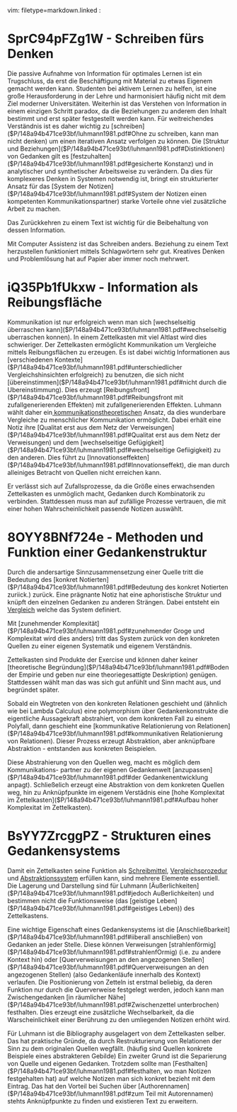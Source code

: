 vim: filetype=markdown.linked :

# SprC94pFZg1W - Schreiben fürs Denken

Die passive Aufnahme von Information für optimales Lernen ist ein Trugschluss, 
da erst die Beschäftigung mit Material zu etwas Eigenem gemacht werden kann.
Studenten bei aktivem Lernen zu helfen, ist eine große Herausforderung in der
Lehre und harmonisiert häufig nicht mit dem Ziel moderner Universitäten.
Weiterhin ist das Verstehen von Information in einem einzigen Schritt paradox,
da die Beziehungen zu anderem den Inhalt bestimmt und erst später festgestellt
werden kann. Für weitreichendes Verständnis ist es daher wichtig zu [schreiben]($P/148a94b471ce93bf/luhmann1981.pdf#Ohne zu schreiben, kann man nicht denken)
um einen iterativen Ansatz verfolgen zu können. Die [Struktur und Beziehungen]($P/148a94b471ce93bf/luhmann1981.pdf#Distinktionen) 
von Gedanken gilt es [festzuhalten]($P/148a94b471ce93bf/luhmann1981.pdf#gesicherte Konstanz) und in analytischer und synthetischer 
Arbeitsweise zu verändern. Da dies für komplexeres Denken in Systemen notwendig 
ist, bringt ein strukturierter Ansatz für das [System der Notizen]($P/148a94b471ce93bf/luhmann1981.pdf#System der Notizen einen kompetenten Kommunikationspartner) starke 
Vorteile ohne viel zusätzliche Arbeit zu machen. 

Das Zurückkehren zu einem Text ist wichtig für die Beibehaltung von dessen
Information.

Mit Computer Assistenz ist das Schreiben anders. Beziehung zu einem Text
herzustellen funktioniert mittels Schlagwörtern sehr gut. Kreatives Denken und
Problemlösung hat auf Papier aber immer noch mehrwert.

# iQ35Pb1fUkxw - Information als Reibungsfläche


Kommunikation ist nur erfolgreich wenn man sich [wechselseitig überraschen kann]($P/148a94b471ce93bf/luhmann1981.pdf#wechselseitig uberraschen konnen).
In einem Zettelkasten mit viel Altlast wird dies schwieriger. Der Zettelkasten
ermöglicht Kommunikation um Vergleiche mittels Reibungsflächen zu erzeugen. Es
ist dabei wichtig Informationen aus [verschiedenen Kontexte]($P/148a94b471ce93bf/luhmann1981.pdf#unterschiedlicher Vergleichshinsichten erfolgreich) zu benutzen, die 
sich nicht [übereinstimmen]($P/148a94b471ce93bf/luhmann1981.pdf#nicht durch die Ubereinstimmung). Dies erzeugt [Reibungsfront]($P/148a94b471ce93bf/luhmann1981.pdf#Reibungsfront mit zufallgenerierenden Effekten) mit zufallgenerierenden 
Effekten. Luhmann wählt daher ein[ kommunikationstheoretischen]($P/148a94b471ce93bf/luhmann1981.pdf#kommunikationstheoretischen) Ansatz, da dies 
wunderbare Vergleiche zu menschlicher Kommunikation ermöglicht. Dabei erhält eine
Notiz ihre [Qualitat erst aus dem Netz der Verweisungen]($P/148a94b471ce93bf/luhmann1981.pdf#Qualitat erst aus dem Netz der Verweisungen) und dem [wechselseitige Gefügigkeit]($P/148a94b471ce93bf/luhmann1981.pdf#wechselseitige Gefiigigkeit)
zu den anderen. Dies führt zu [Innovationseffekten]($P/148a94b471ce93bf/luhmann1981.pdf#Innovationseffekt), die man durch alleiniges 
Betracht von Quellen nicht erreichen kann.

Er verlässt sich auf Zufallsprozesse, da die Größe eines erwachsenden
Zettelkasten es unmöglich macht, Gedanken durch Kombinatorik zu verbinden. 
Stattdessen muss man auf zufällige Prozesse vertrauen, die mit einer hohen
Wahrscheinlichkeit passende Notizen auswählt.

# 8OYY8BNf724e - Methoden und Funktion einer Gedankenstruktur

Durch die andersartige Sinnzusammensetzung einer Quelle tritt die Bedeutung des
[konkret Notierten]($P/148a94b471ce93bf/luhmann1981.pdf#Bedeutung des konkret Notierten zuriick.) zurück. Eine prägnante Notiz hat eine aphoristische Struktur
und knüpft den einzelnen Gedanken zu anderen Strängen. Dabei entsteht ein
[Vergleich](@iQ35Pb1fUkxw) welche das System definiert.

Mit [zunehmender Komplexität]($P/148a94b471ce93bf/luhmann1981.pdf#zunehmender Groge und Komplexitat wird dies anders) tritt das System zurück von den konkreten Quellen zu
einer eigenen Systematik und eigenem Verständnis.

Zettelkasten sind Produkte der Exercise und können daher keiner
[theoretische Begründung]($P/148a94b471ce93bf/luhmann1981.pdf#Boden der Empirie und geben nur eine theoriegesattigte Deskription) genügen. Stattdessen wählt man das was sich gut anfühlt 
und Sinn macht aus, und begründet später.

Sobald ein Wegtreten von den konkreten Relationen geschieht und (ähnlich wie
bei Lambda Calculus) eine polymorphism über Gedankenkonstrukte die eigentliche
Aussagekraft abstrahiert, von dem konkreten Fall zu einem Polyfall, dann 
geschieht eine [kommunikative Relationierung von Relationen]($P/148a94b471ce93bf/luhmann1981.pdf#kommunikativen Relationierung von Relationen). Dieser Prozess 
erzeugt Abstraktion, aber anknüpfbare Abstraktion - entstanden aus konkreten
Beispielen.

Diese Abstrahierung von den Quellen weg, macht es möglich dem Kommunikations-
partner zu der eigenen Gedankenwelt [anzupassen]($P/148a94b471ce93bf/luhmann1981.pdf#der Gedankenentwicklung anpagt). Schließelich erzeugt eine Abstraktion
von dem konkreten Quellen weg, hin zu Anknüpfpunkte im eigenem Verstädnis eine
[hohe Komplexitat im Zettelkasten]($P/148a94b471ce93bf/luhmann1981.pdf#Aufbau hoher Komplexitat im Zettelkasten).

# BsYY7ZrcggPZ - Strukturen eines Gedankensystems

Damit ein Zettelkasten seine Funktion als [Schreibmittel](@SprC94pFZg1W), [Vergleichsprozedur](@iQ35Pb1fUkxw) 
und [Abstraktionssystem](@8OYY8BNf724e) erfüllen kann, sind mehrere Elemente essentiell. Die
Lagerung und Darstellung sind für Luhmann [Äußerlichkeiten]($P/148a94b471ce93bf/luhmann1981.pdf#jedoch AuBerlichkeiten) und bestimmen nicht
die Funktionsweise (das [geistige Leben]($P/148a94b471ce93bf/luhmann1981.pdf#geistiges Leben)) des Zettelkastens.

Eine wichtige Eigenschaft eines Gedankensystems ist die [Anschließbarkeit]($P/148a94b471ce93bf/luhmann1981.pdf#iiberall anschlieBen) von
Gedanken an jeder Stelle. Diese können Verweisungen [strahlenförmig]($P/148a94b471ce93bf/luhmann1981.pdf#strahlenfOrmig) (i.e. zu
andere Kontext hin) oder [Querverweisungen an den angezogenen Stellen]($P/148a94b471ce93bf/luhmann1981.pdf#Querverweisungen an den angezogenen SteIlen) (also 
Gedankenläufe innerhalb des Kontext) verlaufen. Die Positionierung von Zetteln
ist erstmal beliebig, da deren Funktion nur durch die Querverweise festgelegt
werden, jedoch kann man Zwischengedanken [in räumlicher Nähe]($P/148a94b471ce93bf/luhmann1981.pdf#Zwischenzettel unterbrochen) festhalten. Dies
erzeugt eine zusätzliche Wechselbarkeit, da die Warscheinlichkeit einer
Berührung zu den umliegenden Notizen erhöht wird.

Für Luhmann ist die Bibliography ausgelagert von dem Zettelkasten selber. Das
hat praktische Gründe, da durch Restrukturierung von Relationen der Sinn zu dem
originalen Quellen wegfällt. (häufig sind Quellen konkrete Beispiele eines
abstrakteren Gebilde) Ein zweiter Grund ist die Separierung von Quelle und
eigenen Gedanken. Trotzdem sollte man [Festhalten]($P/148a94b471ce93bf/luhmann1981.pdf#festhalten, wo man Notizen festgehalten hat) auf welche Notizen man sich
konkret bezieht mit dem Eintrag. Das hat den Vorteil bei Suchen über
[Authorennamen]($P/148a94b471ce93bf/luhmann1981.pdf#zum Teil mit Autorennamen) stehts Anknüpfpunkte zu finden und existieren Text zu erweitern.
